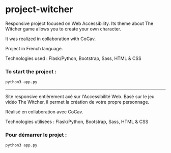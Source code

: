 # project-witcher

Responsive project focused on Web Accessibility. Its theme about The Witcher game allows you to create your own character.

It was realized in collaboration with CoCav. 

Project in French language.

Technologies used : Flask/Python, Bootstrap, Sass, HTML & CSS

### To start the project :

```sh
python3 app.py
```

---------------------------------

Site responsive entièrement axé sur l'Accessibilité Web. Basé sur le jeu vidéo The Witcher, il permet la création de votre propre personnage.

Réalisé en collaboration avec CoCav.

Technologies utilisées : Flask/Python, Bootstrap, Sass, HTML & CSS

### Pour démarrer le projet :

```sh
python3 app.py
```

